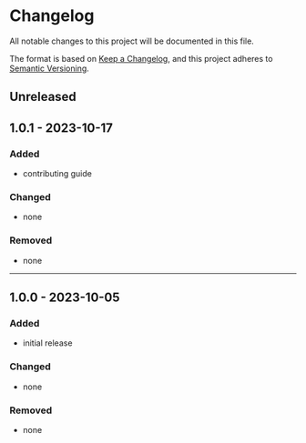 # Changelog
All notable changes to this project will be documented in this file.

The format is based on [Keep a Changelog](https://keepachangelog.com/en/1.0.0/),
and this project adheres to [Semantic Versioning](https://semver.org/spec/v2.0.0.html).

## Unreleased

## 1.0.1 - 2023-10-17

### Added
- contributing guide

### Changed
- none

### Removed
- none

---

## 1.0.0 - 2023-10-05

### Added

- initial release

### Changed

- none

### Removed

- none
